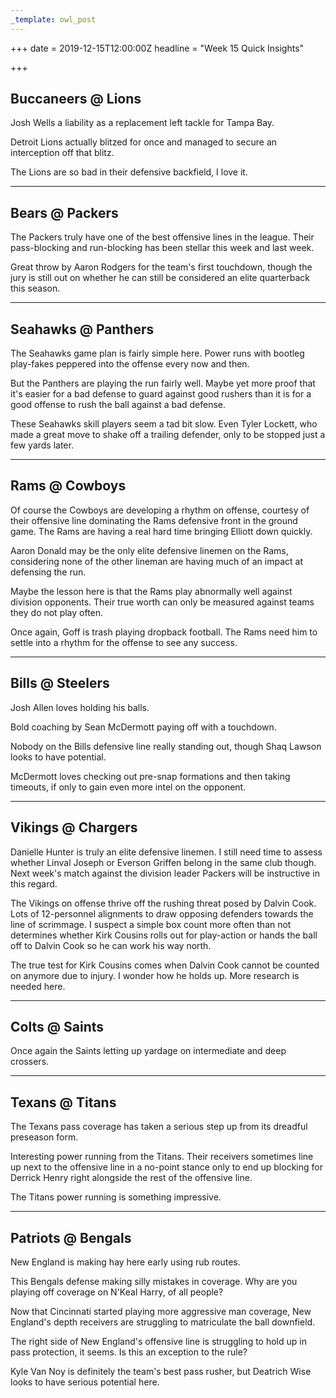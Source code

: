 ```yaml
---
_template: owl_post
---
```



+++
date = 2019-12-15T12:00:00Z
headline = "Week 15 Quick Insights"

+++
## Buccaneers @ Lions

Josh Wells a liability as a replacement left tackle for Tampa Bay.

Detroit Lions actually blitzed for once and managed to secure an interception off that blitz.

The Lions are so bad in their defensive backfield, I love it.

***

## Bears @ Packers

The Packers truly have one of the best offensive lines in the league. Their pass-blocking and run-blocking has been stellar this week and last week.

Great throw by Aaron Rodgers for the team's first touchdown, though the jury is still out on whether he can still be considered an elite quarterback this season.

***

## Seahawks @ Panthers

The Seahawks game plan is fairly simple here. Power runs with bootleg play-fakes peppered into the offense every now and then.

But the Panthers are playing the run fairly well. Maybe yet more proof that it's easier for a bad defense to guard against good rushers than it is for a good offense to rush the ball against a bad defense.

These Seahawks skill players seem a tad bit slow. Even Tyler Lockett, who made a great move to shake off a trailing defender, only to be stopped just a few yards later.

***

## Rams @ Cowboys

Of course the Cowboys are developing a rhythm on offense, courtesy of their offensive line dominating the Rams defensive front in the ground game. The Rams are having a real hard time bringing Elliott down quickly.

Aaron Donald may be the only elite defensive linemen on the Rams, considering none of the other lineman are having much of an impact at defensing the run.

Maybe the lesson here is that the Rams play abnormally well against division opponents. Their true worth can only be measured against teams they do not play often.

Once again, Goff is trash playing dropback football. The Rams need him to settle into a rhythm for the offense to see any success.

***

## Bills @ Steelers

Josh Allen loves holding his balls.

Bold coaching by Sean McDermott paying off with a touchdown.

Nobody on the Bills defensive line really standing out, though Shaq Lawson looks to have potential.

McDermott loves checking out pre-snap formations and then taking timeouts, if only to gain even more intel on the opponent.

***

## Vikings @ Chargers

Danielle Hunter is truly an elite defensive linemen. I still need time to assess whether Linval Joseph or Everson Griffen belong in the same club though. Next week's match against the division leader Packers will be instructive in this regard.

The Vikings on offense thrive off the rushing threat posed by Dalvin Cook. Lots of 12-personnel alignments to draw opposing defenders towards the line of scrimmage. I suspect a simple box count more often than not determines whether Kirk Cousins rolls out for play-action or hands the ball off to Dalvin Cook so he can work his way north.

The true test for Kirk Cousins comes when Dalvin Cook cannot be counted on anymore due to injury. I wonder how he holds up. More research is needed here.

***

## Colts @ Saints

Once again the Saints letting up yardage on intermediate and deep crossers.

***

## Texans @ Titans

The Texans pass coverage has taken a serious step up from its dreadful preseason form.

Interesting power running from the Titans. Their receivers sometimes line up next to the offensive line in a no-point stance only to end up blocking for Derrick Henry right alongside the rest of the offensive line.

The Titans power running is something impressive.

***

## Patriots @ Bengals

New England is making hay here early using rub routes.

This Bengals defense making silly mistakes in coverage. Why are you playing off coverage on N'Keal Harry, of all people?

Now that Cincinnati started playing more aggressive man coverage, New England's depth receivers are struggling to matriculate the ball downfield.

The right side of New England's offensive line is struggling to hold up in pass protection, it seems.  Is this an exception to the rule?

Kyle Van Noy is definitely the team's best pass rusher, but Deatrich Wise looks to have serious potential here.
